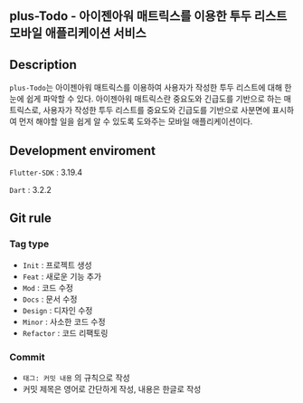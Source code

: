 ## plus-Todo - 아이젠아워 매트릭스를 이용한 투두 리스트 모바일 애플리케이션 서비스

## Description

`plus-Todo`는 아이젠아워 매트릭스를 이용하여 사용자가 작성한 투두 리스트에 대해 한 눈에 쉽게 파악할 수 있다.
아이젠아워 매트릭스란 중요도와 긴급도를 기반으로 하는 매트릭스로, 사용자가 작성한 투두 리스트를 중요도와 긴급도를 기반으로 사분면에 표시하여 먼저 해야할 일을 쉽게 알 수 있도록 도와주는 모바일 애플리케이션이다.

## Development enviroment

`Flutter-SDK` : 3.19.4

`Dart` : 3.2.2

## Git rule

### **Tag type**

- `Init` : 프로젝트 생성
- `Feat` : 새로운 기능 추가
- `Mod` : 코드 수정
- `Docs` : 문서 수정
- `Design` : 디자인 수정
- `Minor` : 사소한 코드 수정
- `Refactor` : 코드 리팩토링

### **Commit**

- `태그: 커밋 내용` 의 규칙으로 작성
- 커밋 제목은 영어로 간단하게 작성, 내용은 한글로 작성
